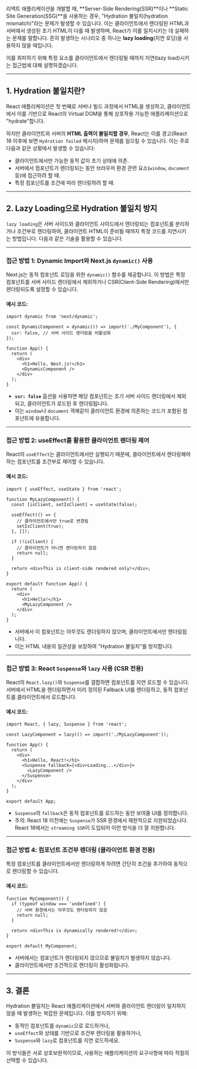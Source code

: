 리액트 애플리케이션을 개발할 때, **Server-Side Rendering(SSR)**이나 **Static Site Generation(SSG)**을 사용하는 경우, "Hydration 불일치(hydration mismatch)"라는 문제가 발생할 수 있습니다. 이는 클라이언트에서 렌더링된 HTML과 서버에서 생성된 초기 HTML이 다를 때 발생하며, React가 이를 일치시키는 데 실패하는 문제를 말합니다. 흔히 발생하는 시나리오 중 하나는 **lazy loading**(지연 로딩)을 사용하지 않을 때입니다.

이를 회피하기 위해 특정 요소를 클라이언트에서 렌더링될 때까지 지연(lazy load)시키는 접근법에 대해 설명하겠습니다.

---

## 1. **Hydration 불일치란?**

React 애플리케이션은 첫 번째로 서버나 빌드 과정에서 HTML을 생성하고, 클라이언트에서 이를 기반으로 React의 Virtual DOM을 통해 상호작용 가능한 애플리케이션으로 "hydrate"합니다.

하지만 클라이언트와 서버의 **HTML 출력이 불일치할 경우**, React는 이를 경고(React 18 이후에 보면 `Hydration failed` 메시지)하며 문제를 일으킬 수 있습니다. 이는 주로 다음과 같은 상황에서 발생할 수 있습니다:

- 클라이언트에서만 가능한 동적 값이 초기 상태에 의존.
- 서버에서 컴포넌트가 렌더링되는 동안 브라우저 환경 관련 요소(`window`, `document` 등)에 접근하려 할 때.
- 특정 컴포넌트를 조건에 따라 렌더링하려 할 때.

---

## 2. **Lazy Loading으로 Hydration 불일치 방지**

`lazy loading`은 서버 사이드와 클라이언트 사이드에서 렌더링되는 컴포넌트를 분리하거나 조건부로 렌더링하여, 클라이언트 HTML이 준비될 때까지 특정 코드를 지연시키는 방법입니다. 다음과 같은 기술을 활용할 수 있습니다.

---

### 접근 방법 1: **Dynamic Import와 Next.js `dynamic()` 사용**

Next.js는 동적 컴포넌트 로딩을 위한 `dynamic()` 함수를 제공합니다. 이 방법은 특정 컴포넌트를 서버 사이드 렌더링에서 제외하거나 CSR(Client-Side Rendering)에서만 렌더링되도록 설정할 수 있습니다.

#### 예시 코드:

```tsx
import dynamic from 'next/dynamic';

const DynamicComponent = dynamic(() => import('./MyComponent'), {
  ssr: false, // 서버 사이드 렌더링을 비활성화
});

function App() {
  return (
    <div>
      <h1>Hello, Next.js!</h1>
      <DynamicComponent />
    </div>
  );
}
```

- **`ssr: false`** 옵션을 사용하면 해당 컴포넌트는 초기 서버 사이드 렌더링에서 제외되고, 클라이언트가 로드된 후 렌더링됩니다.
- 이는 `window`나 `document` 객체같이 클라이언트 환경에 의존하는 코드가 포함된 컴포넌트에 유용합니다.

---

### 접근 방법 2: **useEffect를 활용한 클라이언트 렌더링 제어**

React의 `useEffect`는 클라이언트에서만 실행되기 때문에, 클라이언트에서 렌더링해야 하는 컴포넌트를 조건부로 제어할 수 있습니다.

#### 예시 코드:

```tsx
import { useEffect, useState } from 'react';

function MyLazyComponent() {
  const [isClient, setIsClient] = useState(false);

  useEffect(() => {
    // 클라이언트에서만 true로 변경됨
    setIsClient(true);
  }, []);

  if (!isClient) {
    // 클라이언트가 아니면 렌더링하지 않음
    return null;
  }

  return <div>This is client-side rendered only!</div>;
}

export default function App() {
  return (
    <div>
      <h1>Hello!</h1>
      <MyLazyComponent />
    </div>
  );
}
```

- 서버에서 이 컴포넌트는 아무것도 렌더링하지 않으며, 클라이언트에서만 렌더링됩니다.
- 이는 HTML 내용의 일관성을 보장하여 "Hydration 불일치"를 방지합니다.

---

### 접근 방법 3: **React `Suspense`와 `lazy` 사용 (CSR 전용)**

React의 `React.lazy()`와 `Suspense`를 결합하면 컴포넌트를 지연 로드할 수 있습니다. 서버에서 HTML을 렌더링하면서 미리 정의된 Fallback UI를 렌더링하고, 동적 컴포넌트를 클라이언트에서 로드합니다.

#### 예시 코드:

```tsx
import React, { lazy, Suspense } from 'react';

const LazyComponent = lazy(() => import('./MyLazyComponent'));

function App() {
  return (
    <div>
      <h1>Hello, React!</h1>
      <Suspense fallback={<div>Loading...</div>}>
        <LazyComponent />
      </Suspense>
    </div>
  );
}

export default App;
```

- `Suspense`의 `fallback`은 동적 컴포넌트를 로드하는 동안 보여줄 UI를 정의합니다.
- 주의: React 18 이전에는 `Suspense`가 SSR 환경에서 제한적으로 지원되었습니다. React 18에서는 `streaming SSR`이 도입되어 이런 방식을 더 잘 지원합니다.

---

### 접근 방법 4: **컴포넌트 조건부 렌더링 (클라이언트 환경 전용)**

특정 컴포넌트를 클라이언트에서만 렌더링하게 하려면 간단히 조건을 추가하여 동적으로 렌더링할 수 있습니다.

#### 예시 코드:

```tsx
function MyComponent() {
  if (typeof window === 'undefined') {
    // 서버 환경에서는 아무것도 렌더링하지 않음
    return null;
  }

  return <div>This is dynamically rendered!</div>;
}

export default MyComponent;
```

- 서버에서는 컴포넌트가 렌더링되지 않으므로 불일치가 발생하지 않습니다.
- 클라이언트에서만 조건적으로 렌더링이 활성화됩니다.

---

## 3. 결론

Hydration 불일치는 React 애플리케이션에서 서버와 클라이언트 렌더링이 일치하지 않을 때 발생하는 복잡한 문제입니다. 이를 방지하기 위해:

- 동적인 컴포넌트를 `dynamic`으로 로드하거나,
- `useEffect`와 상태를 기반으로 조건부 렌더링을 활용하거나,
- `Suspense`와 `lazy`로 컴포넌트를 지연 로드하세요.

이 방식들은 서로 상호보완적이므로, 사용하는 애플리케이션의 요구사항에 따라 적절히 선택할 수 있습니다.
